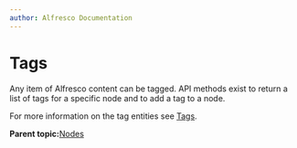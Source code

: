 ```yaml
---
author: Alfresco Documentation
---
```


# Tags

Any item of Alfresco content can be tagged. API methods exist to return a list of tags for a specific node and to add a tag to a node.

For more information on the tag entities see [Tags](pra-tags.md).

**Parent topic:**[Nodes](../../../pra/1/concepts/pra-nodes.md)

